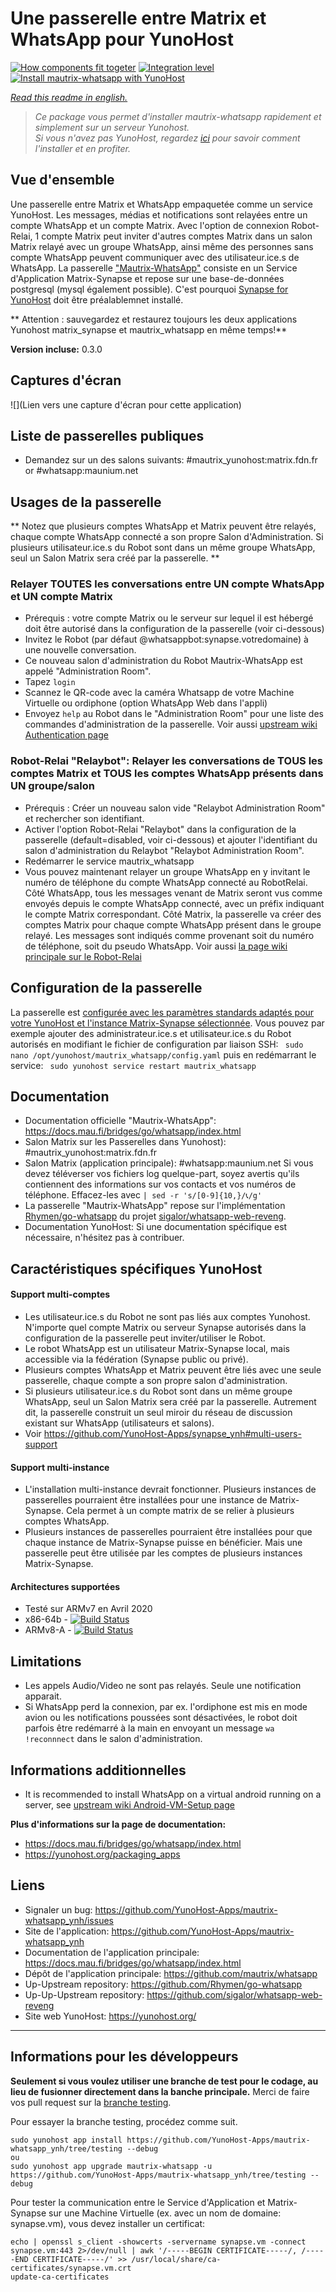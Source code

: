 # Une passerelle entre Matrix et WhatsApp pour YunoHost
[![How components fit togeter](https://camo.githubusercontent.com/857d5c90de07312a60e02ce89efe7f8ece86ab6b/68747470733a2f2f67617a697a6f76612e6e65742f7075622f6d6175747269782d77686174736170702e706e67)](https://docs.mau.fi/bridges/go/whatsapp/index.html)
[![Integration level](https://dash.yunohost.org/integration/mautrix-whatsapp.svg)](https://dash.yunohost.org/appci/app/mautrix-whatsapp)  
[![Install mautrix-whatsapp with YunoHost](https://install-app.yunohost.org/install-with-yunohost.png)](https://install-app.yunohost.org/?app=mautrix-whatsapp)

*[Read this readme in english.](./README.md)* 

> *Ce package vous permet d'installer mautrix-whatsapp rapidement et simplement sur un serveur Yunohost.  
Si vous n'avez pas YunoHost, regardez [ici](https://yunohost.org/#/install) pour savoir comment l'installer et en profiter.*

## Vue d'ensemble
Une passerelle entre Matrix et WhatsApp empaquetée comme un service YunoHost. Les messages, médias et notifications sont relayées entre un compte WhatsApp et un compte Matrix. Avec l'option de connexion Robot-Relai, 1 compte Matrix peut inviter d'autres comptes Matrix dans un salon Matrix relayé avec un groupe WhatsApp, ainsi même des personnes sans compte WhatsApp peuvent communiquer avec des utilisateur.ice.s de WhatsApp. La passerelle ["Mautrix-WhatsApp"](https://docs.mau.fi/bridges/go/whatsapp/index.html) consiste en un Service d'Application Matrix-Synapse et repose sur une base-de-données postgresql (mysql également possible). C'est pourquoi [Synapse for YunoHost](https://github.com/YunoHost-Apps/synapse_ynh) doit être préalablemnet installé.

** Attention : sauvegardez et restaurez toujours les deux applications Yunohost matrix_synapse et mautrix_whatsapp en même temps!**

**Version incluse:** 0.3.0

## Captures d'écran

![](Lien vers une capture d'écran pour cette application)

## Liste de passerelles publiques

* Demandez sur un des salons suivants: #mautrix_yunohost:matrix.fdn.fr or #whatsapp:maunium.net

## Usages de la passerelle
** Notez que plusieurs comptes WhatsApp et Matrix peuvent être relayés, chaque compte WhatsApp connecté a son propre Salon d'Administration. Si plusieurs utilisateur.ice.s du Robot sont dans un même groupe WhatsApp, seul un Salon Matrix sera créé par la passerelle. **

### Relayer TOUTES les conversations entre UN compte WhatsApp et UN compte Matrix
* Prérequis : votre compte Matrix ou le serveur sur lequel il est hébergé doit être autorisé dans la configuration de la passerelle (voir ci-dessous)
* Invitez le Robot (par défaut @whatsappbot:synapse.votredomaine) à une nouvelle conversation.
* Ce nouveau salon d'administration du Robot Mautrix-WhatsApp est appelé "Administration Room".
* Tapez ``login``
* Scannez le QR-code avec la caméra Whatsapp de votre Machine Virtuelle ou ordiphone (option WhatsApp Web dans l'appli)
* Envoyez ``help`` au Robot dans le "Administration Room" pour une liste des commandes d'administration de la passerelle.
Voir aussi [upstream wiki Authentication page](https://docs.mau.fi/bridges/go/whatsapp/authentication.html)



### Robot-Relai "Relaybot": Relayer les conversations de TOUS les comptes Matrix et TOUS les comptes WhatsApp présents dans UN groupe/salon
* Prérequis : Créer un nouveau salon vide "Relaybot Administration Room" et rechercher son identifiant.
* Activer l'option Robot-Relai "Relaybot" dans la configuration de la passerelle (default=disabled, voir ci-dessous) et ajouter l'identifiant du salon d'administration du Relaybot "Relaybot Administration Room".
* Redémarrer le service mautrix_whatsapp
* Vous pouvez maintenant relayer un groupe WhatsApp en y invitant le numéro de téléphone du compte WhatsApp connecté au RobotRelai. Côté WhatsApp, tous les messages venant de Matrix seront vus comme envoyés depuis le compte WhatsApp connecté, avec un préfix indiquant le compte Matrix correspondant. Côté Matrix, la passerelle va créer des comptes Matrix pour chaque compte WhatsApp présent dans le groupe relayé. Les messages sont indiqués comme provenant soit du numéro de téléphone, soit du pseudo WhatsApp.
Voir aussi [la page wiki principale sur le Robot-Relai](https://docs.mau.fi/bridges/go/whatsapp/relaybot.html)

## Configuration de la passerelle

La passerelle est [configurée avec les paramètres standards adaptés pour votre YunoHost et l'instance Matrix-Synapse sélectionnée](https://github.com/YunoHost-Apps/mautrix_whatsapp_ynh/blob/master/conf/config.yaml). Vous pouvez par exemple ajouter des administrateur.ice.s et utilisateur.ice.s du Robot autorisés en modifiant le fichier de configuration par liaison SSH: 
``` sudo nano /opt/yunohost/mautrix_whatsapp/config.yaml```
puis en redémarrant le service: 
``` sudo yunohost service restart mautrix_whatsapp```

## Documentation

 * Documentation officielle "Mautrix-WhatsApp": https://docs.mau.fi/bridges/go/whatsapp/index.html
 * Salon Matrix sur les Passerelles dans Yunohost): #mautrix_yunohost:matrix.fdn.fr
 * Salon Matrix (application principale): #whatsapp:maunium.net
Si vous devez téléverser vos fichiers log quelque-part, soyez avertis qu'ils contiennent des informations sur vos contacts et vos numéros de téléphone. Effacez-les avec 
``| sed -r 's/[0-9]{10,}/📞/g' ``
 * La passerelle "Mautrix-WhatsApp" repose sur l'implémentation [Rhymen/go-whatsapp](https://github.com/Rhymen/go-whatsapp) du projet [sigalor/whatsapp-web-reveng](https://github.com/sigalor/whatsapp-web-reveng). 
 * Documentation YunoHost: Si une documentation spécifique est nécessaire, n'hésitez pas à contribuer.

## Caractéristiques spécifiques YunoHost

#### Support multi-comptes
* Les utilisateur.ice.s du Robot ne sont pas liés aux comptes Yunohost. N'importe quel compte Matrix ou serveur Synapse autorisés dans la configuration de la passerelle peut inviter/utiliser le Robot. 
* Le robot WhatsApp est un utilisateur Matrix-Synapse local, mais accessible via la fédération (Synapse public ou privé).
* Plusieurs comptes WhatsApp et Matrix peuvent être liés avec une seule passerelle, chaque compte a son propre salon d'administration. 
* Si plusieurs utilisateur.ice.s du Robot sont dans un même groupe WhatsApp, seul un Salon Matrix sera créé par la passerelle. Autrement dit, la passerelle construit un seul miroir du réseau de discussion existant sur WhatsApp (utilisateurs et salons).
* Voir https://github.com/YunoHost-Apps/synapse_ynh#multi-users-support

#### Support multi-instance

* L'installation multi-instance devrait fonctionner. Plusieurs instances de passerelles pourraient être installées pour une instance de Matrix-Synapse. Cela permet à un compte matrix de se relier à plusieurs comptes WhatsApp. 
* Plusieurs instances de passerelles pourraient être installées pour que chaque instance de Matrix-Synapse puisse en bénéficier. Mais une passerelle peut être utilisée par les comptes de plusieurs instances Matrix-Synapse.

#### Architectures supportées

* Testé sur ARMv7 en Avril 2020
* x86-64b - [![Build Status](https://ci-apps.yunohost.org/ci/logs/mautrix_whatsapp%20%28Apps%29.svg)](https://ci-apps.yunohost.org/ci/apps/mautrix_whatsapp/)
* ARMv8-A - [![Build Status](https://ci-apps-arm.yunohost.org/ci/logs/mautrix_whatsapp%20%28Apps%29.svg)](https://ci-apps-arm.yunohost.org/ci/apps/mautrix_whatsapp/)

## Limitations

* Les appels Audio/Video ne sont pas relayés. Seule une notification apparait. 
* Si WhatsApp perd la connexion, par ex. l'ordiphone est mis en mode avion ou les notifications poussées sont désactivées, le robot doit parfois être redémarré à la main en envoyant un message ``wa !reconnnect`` dans le salon d'administration.

## Informations additionnelles

* It is recommended to install WhatsApp on a virtual android running on a server, see [upstream wiki Android-VM-Setup page](https://docs.mau.fi/bridges/go/whatsapp/android-vm-setup.html) 

**Plus d'informations sur la page de documentation:** 

* https://docs.mau.fi/bridges/go/whatsapp/index.html 
* https://yunohost.org/packaging_apps

## Liens

 * Signaler un bug:  https://github.com/YunoHost-Apps/mautrix-whatsapp_ynh/issues
 * Site de l'application: https://github.com/YunoHost-Apps/mautrix-whatsapp_ynh
 * Documentation de l'application principale: https://docs.mau.fi/bridges/go/whatsapp/index.html
 * Dépôt de l'application principale: https://github.com/mautrix/whatsapp
 * Up-Upstream repository: https://github.com/Rhymen/go-whatsapp
 * Up-Up-Upstream repository: https://github.com/sigalor/whatsapp-web-reveng
 * Site web YunoHost: https://yunohost.org/

---

Informations pour les développeurs
----------------

**Seulement si vous voulez utiliser une branche de test pour le codage, au lieu de fusionner directement dans la banche principale.**
Merci de faire vos pull request sur la [branche testing](https://github.com/YunoHost-Apps/mautrix-whatsapp_ynh/tree/testing).

Pour essayer la branche testing, procédez comme suit.
```
sudo yunohost app install https://github.com/YunoHost-Apps/mautrix-whatsapp_ynh/tree/testing --debug
ou
sudo yunohost app upgrade mautrix-whatsapp -u https://github.com/YunoHost-Apps/mautrix-whatsapp_ynh/tree/testing --debug
```

Pour tester la communication entre le Service d'Application et Matrix-Synapse sur une Machine Virtuelle (ex. avec un nom de domaine: synapse.vm), vous devez installer un certificat:
```
echo | openssl s_client -showcerts -servername synapse.vm -connect synapse.vm:443 2>/dev/null | awk '/-----BEGIN CERTIFICATE-----/, /-----END CERTIFICATE-----/' >> /usr/local/share/ca-certificates/synapse.vm.crt
update-ca-certificates
```
